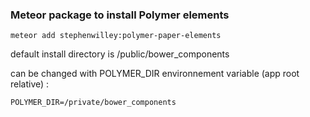 ### Meteor package to install Polymer elements

```
meteor add stephenwilley:polymer-paper-elements
```

default install directory is /public/bower_components

can be changed with POLYMER_DIR environnement variable (app root relative) :
```
POLYMER_DIR=/private/bower_components
```

